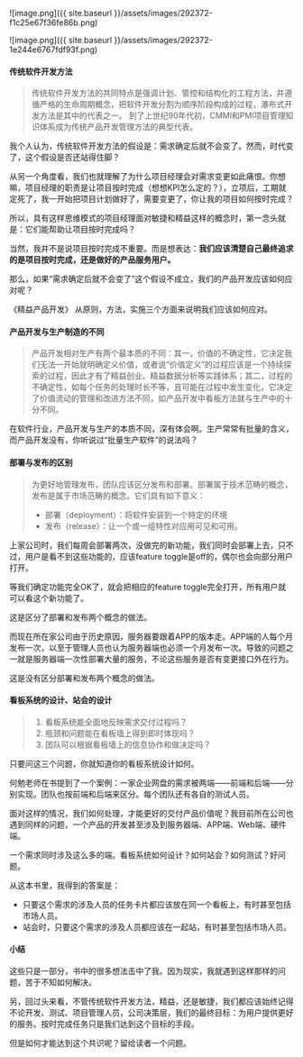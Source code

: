 ![image.png]({{ site.baseurl }}/assets/images/292372-f1c25e67f36fe86b.png)


![image.png]({{ site.baseurl }}/assets/images/292372-1e244e6767fdf93f.png)


#### 传统软件开发方法
> 传统软件开发方法的共同特点是强调计划、管控和结构化的工程方法，并遵循严格的生命周期概念，把软件开发分割为顺序阶段构成的过程，瀑布式开发方法是其中的代表之一。
> 到了上世纪90年代初，CMMI和PMI项目管理知识体系成为传统产品开发管理方法的典型代表。

我个人认为，传统软件开发方法的假设是：需求确定后就不会变了。然而，时代变了，这个假设是否还站得住脚？

从另一个角度看，我们也就理解了为什么项目经理会对需求变更如此痛恨。你想嘛，项目经理的职责是让项目按时完成（想想KPI怎么定的？），立项后，工期就定死了，我一开始把项目计划做好了，需要变更了，你让我的项目如何按时完成？

所以，具有这样思维模式的项目经理面对敏捷和精益这样的概念时，第一念头就是：它们能帮助让项目按时完成吗？

当然，我并不是说项目按时完成不重要。而是想表达：**我们应该清楚自己最终追求的是项目按时完成，还是做好的产品服务用户。**

那么，如果“需求确定后就不会变了”这个假设不成立，我们的产品开发应该如何应对呢？

《精益产品开发》 从原则，方法，实施三个方面来说明我们应该如何应对。

#### 产品开发与生产制造的不同
 > 产品开发相对生产有两个最本质的不同：其一，价值的不确定性，它决定我们无法一开始就明确定义价值，或者说“价值定义”的过程应该是一个持续探索的过程，因此才有了精益创业、精益数据分析等实践体系；其二，过程的不确定性，如每个任务的处理时长不等，且可能在过程中发生变化，它决定了价值流动的管理和改进方法不同，如产品开发中看板方法就与生产中的十分不同。

在软件行业，产品开发与生产的本质不同，深有体会啊。生产常常有批量的含义，而产品开发没有，你听说过“批量生产软件”的说法吗？

#### 部署与发布的区别
> 为更好地管理发布，团队应该区分发布和部署。部署属于技术范畴的概念，发布是属于市场范畴的概念。它们具有如下意义：
> * 部署（deployment）：将软件安装到一个特定的环境
> * 发布（release）：让一个或一组特性对应用可见和可用。

上家公司时，我们每周会部署两次，没做完的新功能，我们同时会部署上去，只不过，用户是看不到这些功能的，应该feature toggle是off的，偶尔也会向部分用户打开。

等我们确定功能完全OK了，就会把相应的feature toggle完全打开，所有用户就可以看这个新功能了。

这是区分了部署和发布两个概念的做法。

而现在所在家公司由于历史原因，服务器要跟着APP的版本走。APP端的人每个月发布一次，以至于管理人员也认为服务器端也必须一个月发布一次。导致的问题之一就是服务器端一次性部署大量的服务，不论这些服务是否有变更接口外在行为。

这是没有区分部署和发布两个概念的做法。

#### 看板系统的设计、站会的设计
> 1. 看板系统能全面地反映需求交付过程吗？
> 2. 瓶颈和问题能在看板墙上得到即时体现吗？
> 3. 团队可以根据看板墙上的信息协作和做决定吗？

只要问这三个问题，你就知道你的看板系统设计如何。

何勉老师在书提到了一个案例：一家企业网盘的需求被两端——前端和后端——分别实现。团队也按前端和后端来区分。每个团队还有各自的测试人员。

面对这样的情况，我们如何处理，才能更好的交付产品价值呢？我目前所在公司也遇到同样的问题，一个产品的开发甚至涉及到服务器端、APP端、Web端、硬件端。

一个需求同时涉及这么多的端。看板系统如何设计？如何站会？如何测试？好问题。

从这本书里，我得到的答案是：

* 只要这个需求的涉及人员的任务卡片都应该放在同一个看板上，有时甚至包括市场人员。
* 站会时，只要这个需求的涉及人员都应该在一起站，有时甚至包括市场人员。

#### 小结
这些只是一部分，书中的很多想法击中了我。因为现实，我就遇到这样那样的问题，苦于不知如何解决。

另，回过头来看，不管传统软件开发方法，精益，还是敏捷，我们都应该始终记得不论开发、测试、项目管理人员，公司决策层，我们的最终目标：为用户提供更好的服务。按时完成任务只是我们达到这个目标的手段。

但是如何才能达到这个共识呢？留给读者一个问题。
